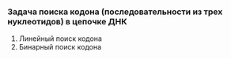 ### Задача поиска кодона (последовательности из трех нуклеотидов) в цепочке ДНК
1. Линейный поиск кодона
2. Бинарный поиск кодона
